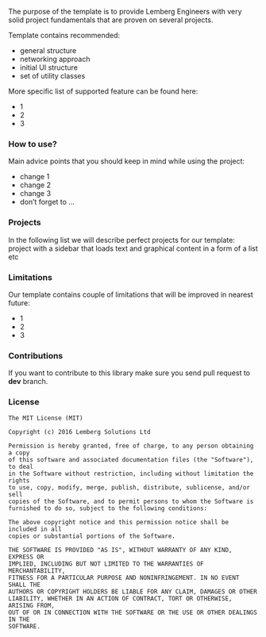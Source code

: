 The purpose of the template is to provide Lemberg Engineers with very solid project fundamentals that are proven on several projects.

Template contains recommended:

- general structure
- networking approach
- initial UI structure
- set of utility classes

More specific list of supported feature can be found here:

- 1
- 2
- 3

### How to use?
Main advice points that you should keep in mind while using the project:

- change 1
- change 2
- change 3
- don’t forget to …

### Projects
In the following list we will describe perfect projects for our template:
project with a sidebar that loads text and graphical content in a form of a list
etc

### Limitations
Our template contains couple of limitations that will be improved in nearest future:

- 1
- 2
- 3

### Contributions

If you want to contribute to this library make sure you send pull request to **dev** branch.

### License

```
The MIT License (MIT)

Copyright (c) 2016 Lemberg Solutions Ltd

Permission is hereby granted, free of charge, to any person obtaining a copy
of this software and associated documentation files (the "Software"), to deal
in the Software without restriction, including without limitation the rights
to use, copy, modify, merge, publish, distribute, sublicense, and/or sell
copies of the Software, and to permit persons to whom the Software is
furnished to do so, subject to the following conditions:

The above copyright notice and this permission notice shall be included in all
copies or substantial portions of the Software.

THE SOFTWARE IS PROVIDED "AS IS", WITHOUT WARRANTY OF ANY KIND, EXPRESS OR
IMPLIED, INCLUDING BUT NOT LIMITED TO THE WARRANTIES OF MERCHANTABILITY,
FITNESS FOR A PARTICULAR PURPOSE AND NONINFRINGEMENT. IN NO EVENT SHALL THE
AUTHORS OR COPYRIGHT HOLDERS BE LIABLE FOR ANY CLAIM, DAMAGES OR OTHER
LIABILITY, WHETHER IN AN ACTION OF CONTRACT, TORT OR OTHERWISE, ARISING FROM,
OUT OF OR IN CONNECTION WITH THE SOFTWARE OR THE USE OR OTHER DEALINGS IN THE
SOFTWARE.
```


